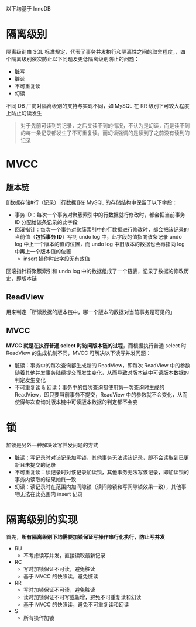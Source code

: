 以下均基于 InnoDB

# 隔离级别

隔离级别由 SQL 标准规定，代表了事务并发执行和隔离性之间的取舍程度，，四个隔离级别依次防止以下问题及更低隔离级别防止的问题：

* 脏写
* 脏读
* 不可重复读
* 幻读

不同 DB 厂商对隔离级别的支持与实现不同，如 MySQL 在 RR 级别下可较大程度上防止幻读发生

> 对于先前可读到的记录，之后又读不到的情况，不认为是幻读，而是读不到的每一条记录都发生了不可重复读。而幻读强调的是读到了之前没有读到的记录

# MVCC

## 版本链

[[数据存储#行（记录）|行数据]]在 MySQL 的存储结构中保留了以下字段：

* 事务 ID：每次一个事务对聚簇索引中的行数据就行修改时，都会把当前事务 ID 分配给该条记录的此字段
* 回滚指针：每次一个事务对聚簇索引中的行数据进行修改时，都会把该记录的当前值（**包括事务 ID**）写到 undo log 中，此字段的值指向该条记录 undo log 中上一个版本的值的位置，而 undo log 中旧版本的数据也会再指向 log 中再上一个版本值的位置
	* insert 操作时此字段无有效值

回滚指针将聚簇索引和 undo log 中的数据组成了一个链表，记录了数据的修改历史，即版本链

## ReadView

用来判定「所读数据的版本链中，哪一个版本的数据对当前事务是可见的」

## MVCC

**MVCC 就是在执行普通 select 时访问版本链的过程**，而根据执行普通 select 时 ReadView 的生成机制不同，MVCC 可解决以下读写并发问题：

* 脏读：事务中的每次查询都生成新的 ReadView，即每次 ReadView 中的参数随着其他并发事务陆续提交而发生变化，从而导致对版本链中可读版本数据的判定发生变化
* 不可重复读 & 幻读：事务中的每次查询都使用第一次查询时生成的 ReadView，即只要当前事务不提交，ReadView 中的参数就不会变化，从而使得每次查询对版本链中可读版本数据的判定都不会变

# 锁

加锁是另外一种解决读写并发问题的方式

* 脏读：写记录时对该记录加写锁，其他事务无法读该记录，即不会读取到已更新且未提交的记录
* 不可重复读：读记录时对该记录加读锁，其他事务无法写该记录，即加读锁的事务内读取的结果始终一致
* 幻读：读记录时在范围内加间隙锁（读间隙锁和写间隙锁效果一致），其他事物无法在此范围内 insert 记录

# 隔离级别的实现

首先，**所有隔离级别下均需要加锁保证写操作串行化执行，防止写并发**

* RU
	* 不考虑读写并发，直接读取最新记录
* RC
	* 写时加锁保证不可读，避免脏读
	* 基于 MVCC 的快照读，避免脏读
* RR
	* 写时加锁保证不可读，避免脏读
	* 读时加锁保证不可写或新增，避免不可重复读和幻读
	* 基于 MVCC 的快照读，避免不可重复读和幻读
* S
	* 所有操作加锁